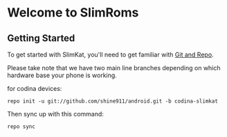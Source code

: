 Welcome to SlimRoms
===================


Getting Started
---------------

To get started with SlimKat, you'll need to get familiar with
[Git and Repo](http://source.android.com/download/using-repo).

Please take note that we have two main line branches depending on
which hardware base your phone is working.

for codina devices:

	repo init -u git://github.com/shine911/android.git -b codina-slimkat


Then sync up with this command:

	repo sync
